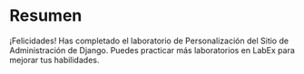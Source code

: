 # Resumen

¡Felicidades! Has completado el laboratorio de Personalización del Sitio de Administración de Django. Puedes practicar más laboratorios en LabEx para mejorar tus habilidades.
